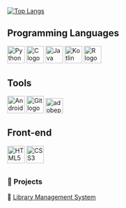 ##

[![Top Langs](https://github-readme-stats.vercel.app/api/top-langs/?username=omidreza-ghorbani&layout=compact&theme=radical&cache_seconds=30)](https://github.com/anuraghazra/github-readme-stats)

## Programming Languages
<p align="left">
  <!-- Python -->
  <img src="https://cdn.jsdelivr.net/gh/devicons/devicon/icons/python/python-original.svg" width="40" height="40" alt="Python logo" />
  
  <!-- C -->
  <img src="https://cdn.jsdelivr.net/gh/devicons/devicon/icons/c/c-original.svg" width="40" height="40" alt="C logo" />
  
  <!-- Java -->
  <img src="https://cdn.jsdelivr.net/gh/devicons/devicon/icons/java/java-original.svg" width="40" height="40" alt="Java logo" />

  <!-- Kotlin -->
  <img src="https://cdn.jsdelivr.net/gh/devicons/devicon/icons/kotlin/kotlin-original.svg" width="40" height="40" alt="Kotlin logo" />

  <!-- R -->
  <img src="https://cdn.jsdelivr.net/gh/devicons/devicon/icons/r/r-original.svg" width="40" height="40" alt="R logo" />
</p>

## Tools
<p align="left">
  <img src="https://cdn.jsdelivr.net/gh/devicons/devicon/icons/androidstudio/androidstudio-original.svg" width="40" height="40" alt="Android Studio logo" />

  <!-- Git -->
  <img src="https://cdn.jsdelivr.net/gh/devicons/devicon/icons/git/git-original.svg" width="40" height="40" alt="Git logo" />

  <!-- Photoshop -->
  <img src="https://skillicons.dev/icons?i=ps" height="35" alt="adobephotoshop logo" width="40" height="40" alt="Git logo"/>
</p>

## Front-end
<p align="left">
  <!-- HTML5 -->
  <img src="https://cdn.jsdelivr.net/gh/devicons/devicon/icons/html5/html5-original.svg" width="40" height="40" alt="HTML5 logo" />
  
  <!-- CSS3 -->
  <img src="https://cdn.jsdelivr.net/gh/devicons/devicon/icons/css3/css3-original.svg" width="40" height="40" alt="CSS3 logo" />
</p>

## 

### 📂 Projects

📌 [Library Management System](https://github.com/omidreza-ghorbani/Library-Management)  



